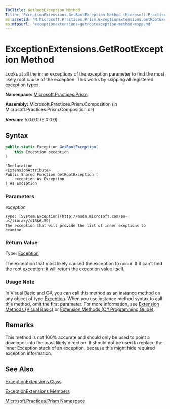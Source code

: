 ```yaml
---
TOCTitle: GetRootException Method
Title: 'ExceptionExtensions.GetRootException Method (Microsoft.Practices.Prism)'
ms:assetid: 'M:Microsoft.Practices.Prism.ExceptionExtensions.GetRootException(System.Exception)'
ms:mtpsurl: 'exceptionextensions-getrootexception-method-mspp.md'
---
```


# ExceptionExtensions.GetRootException Method

Looks at all the inner exceptions of the exception parameter to find the most likely root cause of the exception. This works by skipping all registered exception types.

**Namespace:** [Microsoft.Practices.Prism](mspp-namespace.md)

**Assembly:** Microsoft.Practices.Prism.Composition (in Microsoft.Practices.Prism.Composition.dll)

**Version:** 5.0.0.0 (5.0.0.0)

## Syntax

```C#
public static Exception GetRootException(
	this Exception exception
)
```

```VB
'Declaration
<ExtensionAttribute> 
Public Shared Function GetRootException ( 
	exception As Exception
) As Exception
```
### Parameters

*exception*

    Type: [System.Exception](http://msdn.microsoft.com/en-us/library/c18k6c59)
    The exception that will provide the list of inner exeptions to examine.

### Return Value

Type: [Exception](http://msdn.microsoft.com/en-us/library/c18k6c59)

The exception that most likely caused the exception to occur. If it can't find the root exception, it will return the exception value itself.

### Usage Note

In Visual Basic and C\#, you can call this method as an instance method on any object of type [Exception](http://msdn.microsoft.com/en-us/library/c18k6c59). When you use instance method syntax to call this method, omit the first parameter. For more information, see [Extension Methods (Visual Basic)](http://msdn.microsoft.com/en-us/library/bb384936.aspx) or [Extension Methods (C\# Programming Guide)](http://msdn.microsoft.com/en-us/library/bb383977.aspx).

## Remarks

This method is not 100% accurate and should only be used to point a developer into the most likely direction. It should not be used to replace the Inner Exception stack of an exception, because this might hide required exception information.

## See Also

[ExceptionExtensions Class](exceptionextensions-class-mspp.md)

[ExceptionExtensions Members](exceptionextensions-members-mspp.md)

[Microsoft.Practices.Prism Namespace](mspp-namespace.md)
